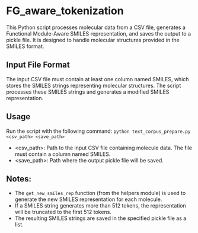 # FG_aware_tokenization
This Python script processes molecular data from a CSV file, generates a Functional Module-Aware SMILES representation, and saves the output to a pickle file. It is designed to handle molecular structures provided in the SMILES format.

## Input File Format
The input CSV file must contain at least one column named SMILES, which stores the SMILES strings representing molecular structures. The script processes these SMILES strings and generates a modified SMILES representation.

## Usage
Run the script with the following command:
`python text_corpus_prepare.py <csv_path> <save_path>`
* <csv_path>: Path to the input CSV file containing molecule data. The file must contain a column named SMILES.
* <save_path>: Path where the output pickle file will be saved.
  
## Notes:
* The `get_new_smiles_rep` function (from the helpers module) is used to generate the new SMILES representation for each molecule.
* If a SMILES string generates more than 512 tokens, the representation will be truncated to the first 512 tokens.
* The resulting SMILES strings are saved in the specified pickle file as a list. 
